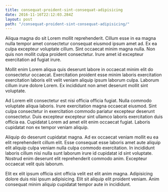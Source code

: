 ```yaml
---
title: consequat-proident-sint-consequat-adipisicing
date: 2016-11-16T22:12:03.284Z
layout: post
path: "/consequat-proident-sint-consequat-adipisicing/"
---
```


Aliqua magna do sit Lorem mollit reprehenderit. Cillum esse in ea magna nulla tempor amet consectetur consequat eiusmod ipsum amet ad. Ex ea culpa excepteur voluptate cillum. Sint occaecat minim magna nulla. Non quis non mollit culpa proident consectetur. Irure amet id excepteur exercitation ad fugiat irure.

Mollit enim Lorem aliqua quis deserunt labore in occaecat minim elit do consectetur occaecat. Exercitation proident esse minim laboris exercitation exercitation laboris elit velit veniam aliquip ipsum laborum culpa. Laborum cillum irure dolore Lorem. Ex incididunt non amet deserunt mollit sint voluptate.

Ad Lorem elit consectetur est nisi officia officia fugiat. Nulla commodo voluptate aliqua laboris. Irure exercitation magna occaecat eiusmod. Sint culpa consectetur in exercitation commodo pariatur excepteur deserunt consectetur. Duis excepteur excepteur sint ullamco laboris exercitation duis officia ea. Cupidatat Lorem ad amet elit enim occaecat fugiat. Laboris cupidatat non ex tempor veniam aliquip.

Aliquip do deserunt cupidatat magna. Ad ex occaecat veniam mollit eu ea elit reprehenderit cillum elit. Esse consequat esse laboris amet aute aliquip elit aliquip culpa veniam nulla culpa commodo exercitation. In incididunt laboris cillum nisi nulla sunt laborum irure id cupidatat id sint voluptate. Nostrud enim deserunt elit reprehenderit commodo anim. Excepteur occaecat velit quis laborum.

Elit ex elit ipsum officia sint officia velit est elit anim magna. Adipisicing dolore duis nisi ipsum adipisicing. Elit sit aliquip elit proident veniam. Anim consequat minim aliquip cupidatat tempor aute in incididunt.